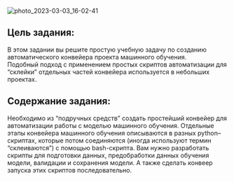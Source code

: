 
![photo_2023-03-03_16-02-41](https://user-images.githubusercontent.com/113238801/226356992-d72ab7ae-2bae-443d-a80d-e28ad62b098a.jpg)


## Цель задания:

В этом задании вы решите простую учебную задачу по созданию автоматического конвейера проекта машинного обучения.  
Подобный подход с применением простых скриптов автоматизации для “склейки” отдельных частей конвейера используется в небольших проектах.


## Содержание задания:

Необходимо из “подручных средств” создать простейший конвейер для автоматизации работы с моделью машинного обучения. 
Отдельные этапы конвейера машинного обучения описываются в разных python–скриптах, которые потом соединяются (иногда используют термин “склеиваются”) с помощью bash-скрипта. Вам нужно разработать скрипты для подготовки данных, предобработки данных обучения модели, валидации и сохранения модели.
А также сделать конвеер запуска этих скриптов последовательно.
